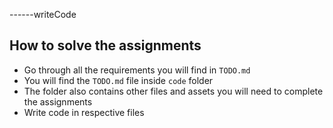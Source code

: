 ------writeCode

## How to solve the assignments

- Go through all the requirements you will find in `TODO.md`
- You will find the `TODO.md` file inside `code` folder
- The folder also contains other files and assets you will need to complete the assignments
- Write code in respective files
